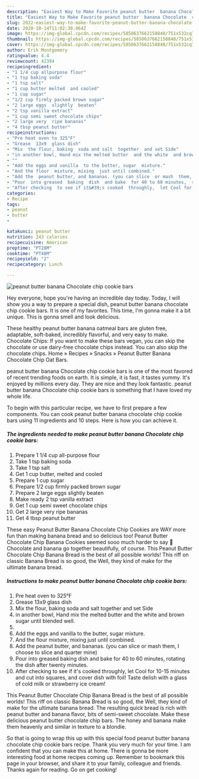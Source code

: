 ```yaml
---
description: "Easiest Way to Make Favorite peanut butter  banana Chocolate  chip  cookie  bars"
title: "Easiest Way to Make Favorite peanut butter  banana Chocolate  chip  cookie  bars"
slug: 2022-easiest-way-to-make-favorite-peanut-butter-banana-chocolate-chip-cookie-bars
date: 2020-10-14T11:02:38.064Z
image: https://img-global.cpcdn.com/recipes/5850637662158848/751x532cq70/peanut-butter-banana-chocolate-chip-cookie-bars-recipe-main-photo.jpg
thumbnail: https://img-global.cpcdn.com/recipes/5850637662158848/751x532cq70/peanut-butter-banana-chocolate-chip-cookie-bars-recipe-main-photo.jpg
cover: https://img-global.cpcdn.com/recipes/5850637662158848/751x532cq70/peanut-butter-banana-chocolate-chip-cookie-bars-recipe-main-photo.jpg
author: Erik Montgomery
ratingvalue: 4.4
reviewcount: 42394
recipeingredient:
- "1 1/4 cup allpurpose flour"
- "1 tsp baking soda"
- "1 tsp salt"
- "1 cup butter melted  and cooled"
- "1 cup sugar"
- "1/2 cup firmly packed brown sugar"
- "2 large eggs  slightly  beaten"
- "2 tsp vanilla extract"
- "1 cup semi sweet chocolate chips"
- "2 large very  ripe bananas"
- "4 tbsp peanut butter"
recipeinstructions:
- "Pre heat oven to 325°F"
- "Grease  13x9  glass dish"
- "Mix  the flour, baking  soda and salt  together  and set Side"
- "in another bowl, Hand mix the melted butter  and the white  and brown  sugar until blended well."
- ""
- "Add the eggs and vanilla  to the butter, sugar  mixture."
- "And the flour  mixture, mixing  just until combined."
- "Add the  peanut butter, and bananas. (you can slice  or mash  them, I choose  to slice and quarter  mine)"
- "Pour  into greased  baking  dish  and bake  for 40 to 60 minutes,  rotating  the dish  after twenty  minutes."
- "After checking  to see if it&#39;s cooked  throughly,  let Cool for 10-15 minutes  and cut into squares, and cover  dish with foil!  Taste  delish  with a glass  of cold milk or strawberry  ice cream!"
categories:
- Recipe
tags:
- peanut
- butter
- 

katakunci: peanut butter  
nutrition: 243 calories
recipecuisine: American
preptime: "PT28M"
cooktime: "PT48M"
recipeyield: "2"
recipecategory: Lunch

---
```



![peanut butter  banana Chocolate  chip  cookie  bars](https://img-global.cpcdn.com/recipes/5850637662158848/751x532cq70/peanut-butter-banana-chocolate-chip-cookie-bars-recipe-main-photo.jpg)

Hey everyone, hope you're having an incredible day today. Today, I will show you a way to prepare a special dish, peanut butter  banana chocolate  chip  cookie  bars. It is one of my favorites. This time, I'm gonna make it a bit unique. This is gonna smell and look delicious.

These healthy peanut butter banana oatmeal bars are gluten free, adaptable, soft-baked, incredibly flavorful, and very easy to make. Chocolate Chips: If you want to make these bars vegan, you can skip the chocolate or use dairy-free chocolate chips instead. You can also skip the chocolate chips. Home » Recipes » Snacks » Peanut Butter Banana Chocolate Chip Oat Bars.

peanut butter  banana Chocolate  chip  cookie  bars is one of the most favored of recent trending foods on earth. It is simple, it is fast, it tastes yummy. It's enjoyed by millions every day. They are nice and they look fantastic. peanut butter  banana Chocolate  chip  cookie  bars is something that I have loved my whole life.


To begin with this particular recipe, we have to first prepare a few components. You can cook peanut butter  banana chocolate  chip  cookie  bars using 11 ingredients and 10 steps. Here is how you can achieve it.

<!--inarticleads1-->

##### The ingredients needed to make peanut butter  banana Chocolate  chip  cookie  bars:

1. Prepare 1 1/4 cup all-purpose flour
1. Take 1 tsp baking soda
1. Take 1 tsp salt
1. Get 1 cup butter, melted  and cooled
1. Prepare 1 cup sugar
1. Prepare 1/2 cup firmly packed brown sugar
1. Prepare 2 large eggs  slightly  beaten
1. Make ready 2 tsp vanilla extract
1. Get 1 cup semi sweet chocolate chips
1. Get 2 large very  ripe bananas
1. Get 4 tbsp peanut butter


These easy Peanut Butter Banana Chocolate Chip Cookies are WAY more fun than making banana bread and so delicious too! Peanut Butter Chocolate Chip Banana Cookies seemed sooo much harder to say 🙂 Chocolate and banana go together beautifully, of course. This Peanut Butter Chocolate Chip Banana Bread is the best of all possible worlds! This riff on classic Banana Bread is so good, the Well, they kind of make for the ultimate banana bread. 

<!--inarticleads2-->

##### Instructions to make peanut butter  banana Chocolate  chip  cookie  bars:

1. Pre heat oven to 325°F
1. Grease  13x9  glass dish
1. Mix  the flour, baking  soda and salt  together  and set Side
1. in another bowl, Hand mix the melted butter  and the white  and brown  sugar until blended well.
1. 
1. Add the eggs and vanilla  to the butter, sugar  mixture.
1. And the flour  mixture, mixing  just until combined.
1. Add the  peanut butter, and bananas. (you can slice  or mash  them, I choose  to slice and quarter  mine)
1. Pour  into greased  baking  dish  and bake  for 40 to 60 minutes,  rotating  the dish  after twenty  minutes.
1. After checking  to see if it&#39;s cooked  throughly,  let Cool for 10-15 minutes  and cut into squares, and cover  dish with foil!  Taste  delish  with a glass  of cold milk or strawberry  ice cream!


This Peanut Butter Chocolate Chip Banana Bread is the best of all possible worlds! This riff on classic Banana Bread is so good, the Well, they kind of make for the ultimate banana bread. The resulting quick bread is rich with peanut butter and banana flavor, bits of semi-sweet chocolate. Make these delicious peanut butter chocolate chip bars. The honey and banana make them heavenly and similar in texture to a blondie. 

So that is going to wrap this up with this special food peanut butter  banana chocolate  chip  cookie  bars recipe. Thank you very much for your time. I am confident that you can make this at home. There is gonna be more interesting food at home recipes coming up. Remember to bookmark this page in your browser, and share it to your family, colleague and friends. Thanks again for reading. Go on get cooking!
